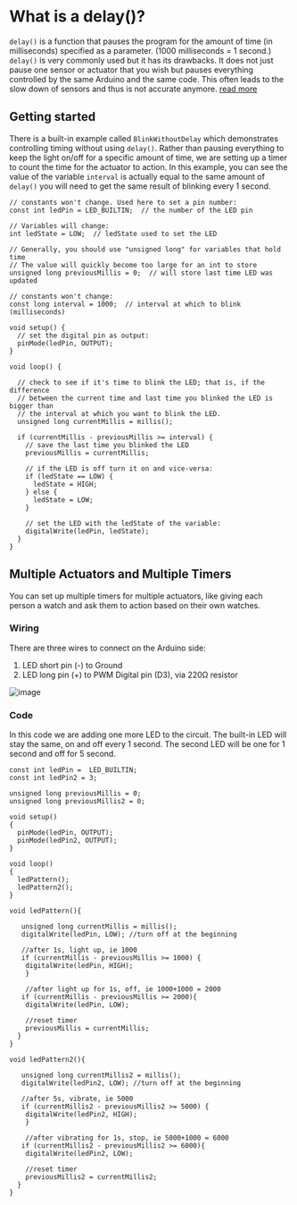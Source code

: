 # What is a delay()?
`delay()` is a function that pauses the program for the amount of time (in milliseconds) specified as a parameter. (1000 milliseconds = 1 second.) `delay()` is very commonly used but it has its drawbacks. It does not just pause one sensor or actuator that you wish but pauses everything controlled by the same Arduino and the same code. This often leads to the slow down of sensors and thus is not accurate anymore. 
[read more](https://www.arduino.cc/reference/en/language/functions/time/delay/)



## Getting started
There is a built-in example called `BlinkWithoutDelay` which demonstrates controlling timing without using `delay()`. Rather than pausing everything to keep the light on/off for a specific amount of time, we are setting up a timer to count the time for the actuator to action. In this example, you can see the value of the variable `interval` is actually equal to the same amount of `delay()` you will need to get the same result of blinking every 1 second.

```
// constants won't change. Used here to set a pin number:
const int ledPin = LED_BUILTIN;  // the number of the LED pin

// Variables will change:
int ledState = LOW;  // ledState used to set the LED

// Generally, you should use "unsigned long" for variables that hold time
// The value will quickly become too large for an int to store
unsigned long previousMillis = 0;  // will store last time LED was updated

// constants won't change:
const long interval = 1000;  // interval at which to blink (milliseconds)

void setup() {
  // set the digital pin as output:
  pinMode(ledPin, OUTPUT);
}

void loop() {

  // check to see if it's time to blink the LED; that is, if the difference
  // between the current time and last time you blinked the LED is bigger than
  // the interval at which you want to blink the LED.
  unsigned long currentMillis = millis();

  if (currentMillis - previousMillis >= interval) {
    // save the last time you blinked the LED
    previousMillis = currentMillis;

    // if the LED is off turn it on and vice-versa:
    if (ledState == LOW) {
      ledState = HIGH;
    } else {
      ledState = LOW;
    }

    // set the LED with the ledState of the variable:
    digitalWrite(ledPin, ledState);
  }
}

```

## Multiple Actuators and Multiple Timers
You can set up multiple timers for multiple actuators, like giving each person a watch and ask them to action based on their own watches.

### Wiring
There are three wires to connect on the Arduino side:

1. LED short pin (-) to Ground
2. LED long pin (+) to PWM Digital pin (D3), via 220Ω resistor

![image](https://github.com/creativetechnologylab/physicalComputingTutorials/assets/64136454/76432297-e3b6-4775-b0da-3cf79c3a064d)

### Code
In this code we are adding one more LED to the circuit. The built-in LED will stay the same, on and off every 1 second. The second LED will be one for 1 second and off for 5 second.
```
const int ledPin =  LED_BUILTIN;
const int ledPin2 = 3; 

unsigned long previousMillis = 0; 
unsigned long previousMillis2 = 0; 

void setup()
{
  pinMode(ledPin, OUTPUT);
  pinMode(ledPin2, OUTPUT);
}

void loop()
{
  ledPattern();
  ledPattern2();
}

void ledPattern(){
  
   unsigned long currentMillis = millis();
   digitalWrite(ledPin, LOW); //turn off at the beginning

   //after 1s, light up, ie 1000
   if (currentMillis - previousMillis >= 1000) {
    digitalWrite(ledPin, HIGH);
    }
    
    //after light up for 1s, off, ie 1000+1000 = 2000
   if (currentMillis - previousMillis >= 2000){
    digitalWrite(ledPin, LOW);

    //reset timer
    previousMillis = currentMillis;
  }
}

void ledPattern2(){
  
   unsigned long currentMillis2 = millis();
   digitalWrite(ledPin2, LOW); //turn off at the beginning

   //after 5s, vibrate, ie 5000
   if (currentMillis2 - previousMillis2 >= 5000) {
    digitalWrite(ledPin2, HIGH);
    }
    
    //after vibrating for 1s, stop, ie 5000+1000 = 6000
   if (currentMillis2 - previousMillis2 >= 6000){
    digitalWrite(ledPin2, LOW);

    //reset timer
    previousMillis2 = currentMillis2;
  }
}

```
